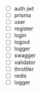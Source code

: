 * [ ]  auth jwt
* [ ]  prisma
* [ ]  user
  * [ ]  register
  * [ ]  login
  * [ ]  logout
* [ ]  logger
* [ ]  swagger
* [ ]  validator
* [ ]  throttler
* [ ]  redis
* [ ]  logger

